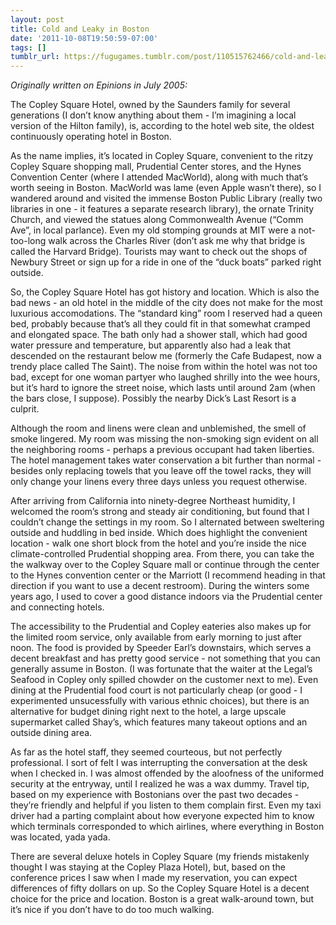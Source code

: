 ```yaml
---
layout: post
title: Cold and Leaky in Boston
date: '2011-10-08T19:50:59-07:00'
tags: []
tumblr_url: https://fugugames.tumblr.com/post/110515762466/cold-and-leaky-in-boston
---
```

_Originally written on Epinions in July 2005:_

The Copley Square Hotel, owned by the Saunders family for several generations (I don’t know anything about them - I’m imagining a local version of the Hilton family), is, according to the hotel web site, the oldest continuously operating hotel in Boston.

As the name implies, it’s located in Copley Square, convenient to the ritzy Copley Square shopping mall, Prudential Center stores, and the Hynes Convention Center (where I attended MacWorld), along with much that’s worth seeing in Boston. MacWorld was lame (even Apple wasn’t there), so I wandered around and visited the immense Boston Public Library (really two libraries in one - it features a separate research library), the ornate Trinity Church, and viewed the statues along Commonwealth Avenue (“Comm Ave”, in local parlance). Even my old stomping grounds at MIT were a not-too-long walk across the Charles River (don’t ask me why that bridge is called the Harvard Bridge). Tourists may want to check out the shops of Newbury Street or sign up for a ride in one of the “duck boats” parked right outside.

So, the Copley Square Hotel has got history and location. Which is also the bad news - an old hotel in the middle of the city does not make for the most luxurious accomodations. The “standard king” room I reserved had a queen bed, probably because that’s all they could fit in that somewhat cramped and elongated space. The bath only had a shower stall, which had good water pressure and temperature, but apparently also had a leak that descended on the restaurant below me (formerly the Cafe Budapest, now a trendy place called The Saint). The noise from within the hotel was not too bad, except for one woman partyer who laughed shrilly into the wee hours, but it’s hard to ignore the street noise, which lasts until around 2am (when the bars close, I suppose). Possibly the nearby Dick’s Last Resort is a culprit.

Although the room and linens were clean and unblemished, the smell of smoke lingered. My room was missing the non-smoking sign evident on all the neighboring rooms - perhaps a previous occupant had taken liberties. The hotel management takes water conservation a bit further than normal - besides only replacing towels that you leave off the towel racks, they will only change your linens every three days unless you request otherwise.

After arriving from California into ninety-degree Northeast humidity, I welcomed the room’s strong and steady air conditioning, but found that I couldn’t change the settings in my room. So I alternated between sweltering outside and huddling in bed inside. Which does highlight the convenient location - walk one short block from the hotel and you’re inside the nice climate-controlled Prudential shopping area. From there, you can take the the walkway over to the Copley Square mall or continue through the center to the Hynes convention center or the Marriott (I recommend heading in that direction if you want to use a decent restroom). During the winters some years ago, I used to cover a good distance indoors via the Prudential center and connecting hotels.

The accessibility to the Prudential and Copley eateries also makes up for the limited room service, only available from early morning to just after noon. The food is provided by Speeder Earl’s downstairs, which serves a decent breakfast and has pretty good service - not something that you can generally assume in Boston. (I was fortunate that the waiter at the Legal’s Seafood in Copley only spilled chowder on the customer next to me). Even dining at the Prudential food court is not particularly cheap (or good - I experimented unsucessfully with various ethnic choices), but there is an alternative for budget dining right next to the hotel, a large upscale supermarket called Shay’s, which features many takeout options and an outside dining area.

As far as the hotel staff, they seemed courteous, but not perfectly professional. I sort of felt I was interrupting the conversation at the desk when I checked in. I was almost offended by the aloofness of the uniformed security at the entryway, until I realized he was a wax dummy. Travel tip, based on my experience with Bostonians over the past two decades - they’re friendly and helpful if you listen to them complain first. Even my taxi driver had a parting complaint about how everyone expected him to know which terminals corresponded to which airlines, where everything in Boston was located, yada yada.

There are several deluxe hotels in Copley Square (my friends mistakenly thought I was staying at the Copley Plaza Hotel), but, based on the conference prices I saw when I made my reservation, you can expect differences of fifty dollars on up. So the Copley Square Hotel is a decent choice for the price and location. Boston is a great walk-around town, but it’s nice if you don’t have to do too much walking.

